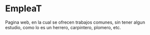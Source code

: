 # EmpleaT
Pagina web, en la cual se ofrecen trabajos comunes, sin tener algun estudio, como lo es un herrero, carpintero, plomero, etc.
